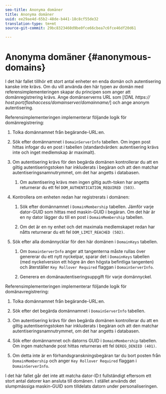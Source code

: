 ```yaml
---
seo-title: Anonyma domäner
title: Anonyma domäner
uuid: ee29ae4d-65b2-48de-b441-18c8cf55de32
translation-type: tm+mt
source-git-commit: 29bc8323460d9be0fce66cbea7c6fce46df20d61

---
```



# Anonyma domäner {#anonymous-domains}

I det här fallet tillhör ett stort antal enheter en enda domän och autentisering kanske inte krävs. Om du vill använda den här typen av domän med referensimplementeringen skapar du principen som anger att domänregistrering krävs. Ange domänserverns URL som [*!DNL https:// host:port/flashaccess/domainserver/domainname/*] och ange anonym autentisering.

Referensimplementeringen implementerar följande logik för domänregistrering:

1. Tolka domännamnet från begärande-URL:en.
1. Sök efter domännamnet i `DomainServerInfo` tabellen. Om ingen post hittas infogar du en post i tabellen (standardvärden: autentisering krävs inte och inget medlemskap är maximalt).
1. Om autentisering krävs för den begärda domänen kontrollerar du att en giltig autentiseringstoken har inkluderats i begäran och att den matchar autentiseringsnamnutrymmet, om det har angetts i databasen.

   1. Om autentisering krävs men ingen giltig auth-token har angetts returnerar du ett fel `DOM_AUTHENTICATION_REQUIRED (503)`.

1. Kontrollera om enheten redan har registrerats i domänen:

   1. Sök efter domännamnet i `DomainMembership` tabellen. Jämför varje dator-GUID som hittas med maskin-GUID i begäran. Om det här är en ny dator lägger du till en post i `DomainMembership` tabellen.

   1. Om det är en ny enhet och det maximala medlemskapet redan har nåtts returnerar du ett fel `DOM_LIMIT_REACHED (502)`.

1. Sök efter alla domännycklar för den här domänen i `DomainKeys` tabellen.

   1. Om `DomainServerInfo` anger att tangenterna måste rullas över genererar du ett nytt nyckelpar, sparar det i `DomainKeys` tabellen (med nyckelversion ett högre än den högsta befintliga tangenten) och återställer `Key Rollover Required` flaggan i `DomainServerInfo`.

   1. Generera en domänautentiseringsuppgift för varje domännyckel.

Referensimplementeringen implementerar följande logik för domänavregistrering:

1. Tolka domännamnet från begärande-URL:en.
1. Sök efter det begärda domännamnet i `DomainServerInfo` tabellen.
1. Om autentisering krävs för den begärda domänen kontrollerar du att en giltig autentiseringstoken har inkluderats i begäran och att den matchar autentiseringsnamnutrymmet, om det har angetts i databasen.
1. Sök efter domännamnet och datorns GUID i `DomainMembership` tabellen. Om ingen matchande post hittas returneras ett fel `DEREG_DENIED (401)`.

1. Om detta inte är en förhandsgranskningsbegäran tar du bort posten från `DomainMembership` och anger `Key Rollover Required` flaggan i `DomainServerInfo`.

I det här fallet går det inte att matcha dator-ID:t fullständigt eftersom ett stort antal datorer kan ansluta till domänen. I stället används det slumpmässiga maskin-GUID som tilldelats datorn under personaliseringen.
